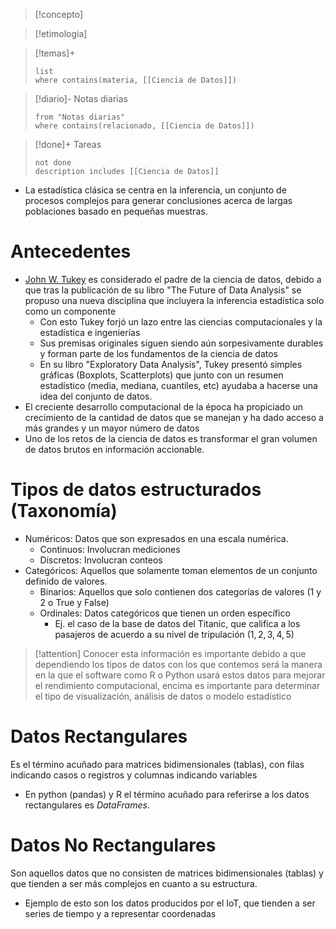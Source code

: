 > [!concepto]
> 

> [!etimologia]
> 

>[!temas]+ 
>```dataview
>list 
>where contains(materia, [[Ciencia de Datos]])
>```

>[!diario]- Notas diarias
>```list
>from "Notas diarias"
>where contains(relacionado, [[Ciencia de Datos]])
>```

>[!done]+ Tareas
>```tasks
>not done 
>description includes [[Ciencia de Datos]]


- La estadística clásica se centra en la inferencia, un conjunto de procesos complejos para generar conclusiones acerca de largas poblaciones basado en pequeñas muestras. 
 
# Antecedentes 
- [John W. Tukey](https://es.wikipedia.org/wiki/John_W._Tukey) es considerado el padre de la ciencia de datos, debido a que tras la publicación de su libro "The Future of Data Analysis" se propuso una nueva disciplina que incluyera la inferencia estadística solo como un componente 
	- Con esto Tukey forjó un lazo entre las ciencias computacionales y la estadística e ingenierías 
	- Sus premisas originales siguen siendo aún sorpesivamente durables y forman parte de los fundamentos de la ciencia de datos 
	- En su libro "Exploratory Data Analysis", Tukey presentó simples gráficas (Boxplots, Scatterplots) que junto con un resumen estadístico (media, mediana, cuantiles, etc) ayudaba a hacerse una idea del conjunto de datos. 
- El creciente desarrollo computacional de la época ha propiciado un crecimiento de la cantidad de datos que se manejan y ha dado acceso a más grandes y un mayor número de datos
- Uno de los retos de la ciencia de datos es transformar el gran volumen de datos brutos en información accionable. 
# Tipos de datos estructurados (Taxonomía)
- Numéricos: Datos que son expresados en una escala numérica. 
	- Continuos: Involucran mediciones
	- Discretos: Involucran conteos
- Categóricos: Aquellos que solamente toman elementos de un conjunto definido de valores. 
	- Binarios: Aquellos que solo contienen dos categorías de valores ($1$ y $2$ o True y False)
	- Ordinales: Datos categóricos que tienen un orden específico
		- Ej. el caso de la base de datos del Titanic, que califica a los pasajeros de acuerdo a su nivel de tripulación $(1,2,3,4,5)$

> [!attention]
> Conocer esta información es importante debido a que dependiendo los tipos de datos con los que contemos será la manera en la que el software como R o Python usará estos datos para mejorar el rendimiento computacional, encima es importante para determinar el tipo de visualización, análisis de datos o modelo estadístico 

# Datos Rectangulares 
Es el término acuñado para matrices bidimensionales (tablas), con filas indicando casos o registros y columnas indicando variables 
- En python (pandas) y R el término acuñado para referirse a los datos rectangulares es *DataFrames*. 

# Datos No Rectangulares 
Son aquellos datos que no consisten de matrices bidimensionales (tablas) y que tienden a ser más complejos en cuanto a su estructura. 
- Ejemplo de esto son los datos producidos por el IoT, que tienden a ser series de tiempo y a representar coordenadas

